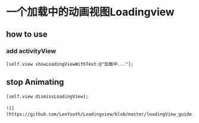 # 一个加载中的动画视图Loadingview
## how to use
### add activityView
    [self.view showLoadingViewWithText:@"加载中..."];
    
## stop Animating
    [self.view dismissLoadingView];
    
    ![](https://github.com/LeeYouth/Loadingview/blob/master/loadingView_guide.gif)  
